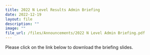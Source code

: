 ```yaml
---
title: 2022 N Level Results Admin Briefing
date: 2022-12-19
layout: file
description: ""
image: ""
file_url: /files/Announcements/2022 N Level Admin Briefing.pdf
---
```



Please click on the link below to download the briefing slides.